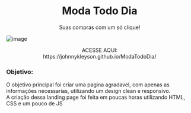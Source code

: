 
<h1 align="center"> Moda Todo Dia </h1>

<p align="center">Suas compras com um só clique!</p>

![image](https://user-images.githubusercontent.com/72710750/100021985-28b7bc00-2dc1-11eb-9d31-aa98676d1695.png)

<p align="center">ACESSE AQUI: <br>
https://johnnykleyson.github.io/ModaTodoDia/<p>

### **Objetivo:**
O objetivo principal foi criar uma pagina agradavel, com apenas as informações necessarias, utilizando um design clean e responsivo.<br>
A criação dessa landing page foi feita em poucas horas utilizando HTML, CSS e um pouco de JS
